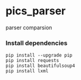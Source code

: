 # pics_parser
parser comparsion 
### Install dependencies
```shell
pip install --upgrade pip
pip install requests 
pip install beautifulsoup4
pip install lxml
```
